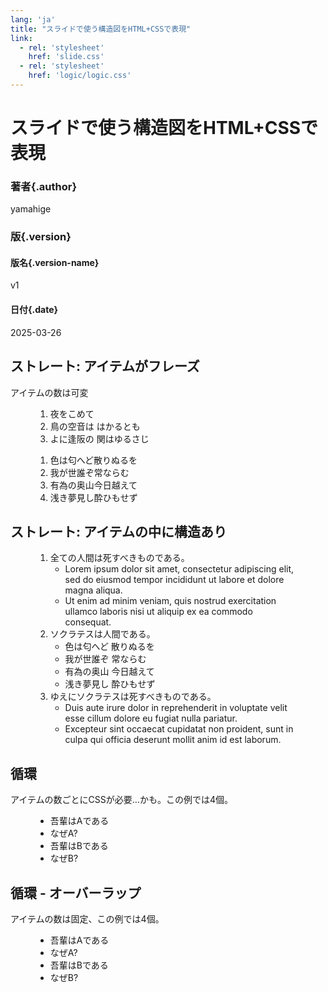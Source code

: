 ```yaml
---
lang: 'ja'
title: "スライドで使う構造図をHTML+CSSで表現"
link:
  - rel: 'stylesheet'
    href: 'slide.css'
  - rel: 'stylesheet'
    href: 'logic/logic.css'
---
```


# スライドで使う構造図をHTML+CSSで表現 #

### 著者{.author}

yamahige

### 版{.version}

#### 版名{.version-name}

v1

#### 日付{.date}

2025-03-26


## ストレート: アイテムがフレーズ

アイテムの数は可変

<figure class="--logic-flex-inline">

1. 夜をこめて
1. 鳥の空音は はかるとも
1. よに逢阪の 関はゆるさじ

</figure>

<figure class="--logic-flex-inline-reverse">

1. 色は匂へど散りぬるを
1. 我が世誰ぞ常ならむ
1. 有為の奥山今日越えて
1. 浅き夢見し酔ひもせず

</figure>

## ストレート: アイテムの中に構造あり

<figure class="--logic-flex-inline --logic-flex-inline-box">

1. 全ての人間は死すべきものである。
    - Lorem ipsum dolor sit amet, consectetur adipiscing elit, sed do eiusmod tempor incididunt ut labore et dolore magna aliqua.
    - Ut enim ad minim veniam, quis nostrud exercitation ullamco laboris nisi ut aliquip ex ea commodo consequat.
1. ソクラテスは人間である。
    - 色は匂へど 散りぬるを
    - 我が世誰ぞ 常ならむ
    - 有為の奥山 今日越えて
    - 浅き夢見し 酔ひもせず
1. ゆえにソクラテスは死すべきものである。
    - Duis aute irure dolor in reprehenderit in voluptate velit esse cillum dolore eu fugiat nulla pariatur.
    - Excepteur sint occaecat cupidatat non proident, sunt in culpa qui officia deserunt mollit anim id est laborum.

</figure>

## 循環

アイテムの数ごとにCSSが必要…かも。この例では4個。

<figure class="--logic-cycle-4">

- 吾輩はAである
- なぜA?
- 吾輩はBである
- なぜB?

</figure>

## 循環 - オーバーラップ

アイテムの数は固定、この例では4個。

<figure class="--logic-cycle-compact-4">

- 吾輩はAである
- なぜA?
- 吾輩はBである
- なぜB?

</figure>

<!--
Web Publication (WebPub) Format
$ vivliostyle build slide.md -o web/ -f webpub
-->